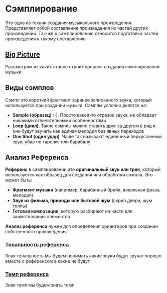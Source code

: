 # Сэмплирование

Это одна из техник создания музыкального произведения. Представляет собой составление произведения из частей других произведений. Так-же к сэмплированию относится подготовка частей произведения к такому составлению

## [Big Picture](./sampling-big-picture.md)

Рассмотрим из каких этапов строит процесс создания сэмплированой музыки

## Виды сэмплов

Сэмпл это короткий фрагмент заранее записанного звука, который используется при создании музыки. Сэмплы условно делятся на:

- **Sample (образец)**  :-|. Просто какой-то отрезок звука, не обладает никакими отличительными особенностями
- **Loop (цикл)**. Такие сэмплы можно ставить друг за другом в ряд и они будут звучать как единая мелодия без явных переходов
- **One Shot (один удар)**. Чаще так называют единичный перкуссинный звук, убар по тарелке или барабану

## Анализ Референса

**Референс** в сэмплировании это **оригинальный звук или трек**, который используется как образец для создания или обработки сэмпла. Это может быть:

- **Фрагмент музыки** (например, барабанный брейк, вокальная фраза, мелодия)
- **Звук из фильма, природы или бытовой шум** (скрип двери, шум толпы)
- **Готовая композиция**, которую разбирают на части для заимствования элементов

**Анализ референса** нужен для определения ориентиров при создании собственного произведения

### [Тональность референса](./tone.md)

Зная тональность мы будем понимать какие звуки будут звучат хорошо вместе с референсом а какие не будут

### [Темп референса](./bpm.md)

Зная темп мы будем знать темп 



